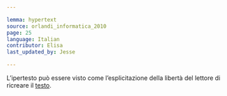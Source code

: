 ```yaml
---

lemma: hypertext
source: orlandi_informatica_2010
page: 25
language: Italian
contributor: Elisa
last_updated_by: Jesse

---
```


L’ipertesto può essere visto come l’esplicitazione della libertà del lettore di ricreare il [testo](text.html).
